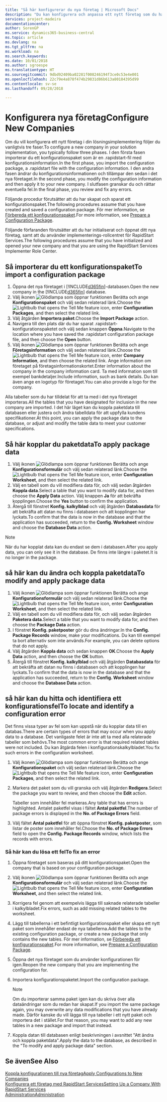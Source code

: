 ```yaml
---
title: "Så här konfigurerar du nya företag | Microsoft Docs"
description: "Du kan konfigurera och anpassa ett nytt företag som du har skapat. Om du vill finjustera implementeringen fortsätter du i tre faser för att slutföra konfigurationen."
services: project-madeira
documentationcenter: 
author: SorenGP
ms.service: dynamics365-business-central
ms.topic: article
ms.devlang: na
ms.tgt_pltfrm: na
ms.workload: na
ms.search.keywords: 
ms.date: 10/01/2018
ms.author: sgroespe
ms.translationtype: HT
ms.sourcegitcommit: 9dbd92409ba02281f008246194f3ce0c53e4e001
ms.openlocfilehash: 22c79e4a878f474b29831d86b613a80184395d99
ms.contentlocale: sv-se
ms.lasthandoff: 09/28/2018

---
```

# <a name="configure-new-companies"></a><span data-ttu-id="59336-104">Konfigurera nya företag</span><span class="sxs-lookup"><span data-stu-id="59336-104">Configure New Companies</span></span>
<span data-ttu-id="59336-105">Om du vill konfigurera ett nytt företag i din lösningsimplementering följer du vanligtvis tre faser.</span><span class="sxs-lookup"><span data-stu-id="59336-105">To configure a new company in your solution implementation, you typically follow three phases.</span></span> <span data-ttu-id="59336-106">I den första fasen importerar du ett konfigurationspaket som är en .rapidstart-fil med konfigurationsinformation.</span><span class="sxs-lookup"><span data-stu-id="59336-106">In the first phase, you import the configuration package, a .rapidstart file with the configuration information.</span></span> <span data-ttu-id="59336-107">I den andra fasen ändrar du konfigurationsinformationen och tillämpar den sedan i det nya företaget.</span><span class="sxs-lookup"><span data-stu-id="59336-107">In the second phase, you modify the configuration information and then apply it to your new company.</span></span> <span data-ttu-id="59336-108">I slutfasen granskar du och rättar eventuella fel.</span><span class="sxs-lookup"><span data-stu-id="59336-108">In the final phase, you review and fix any errors.</span></span>  

<span data-ttu-id="59336-109">Följande procedur förutsätter att du har skapat och sparat ett konfigurationspaket.</span><span class="sxs-lookup"><span data-stu-id="59336-109">The following procedures assume that you have created and saved a configuration package.</span></span> <span data-ttu-id="59336-110">För mer information, se [Förbereda ett konfigurationspaket](admin-how-to-prepare-a-configuration-package.md).</span><span class="sxs-lookup"><span data-stu-id="59336-110">For more information, see [Prepare a Configuration Package](admin-how-to-prepare-a-configuration-package.md).</span></span>  

<span data-ttu-id="59336-111">Följande förfaranden förutsätter att du har initialiserat och öppnat ditt nya företag, samt att du använder implementerings-rollcentret för RapidStart Services.</span><span class="sxs-lookup"><span data-stu-id="59336-111">The following procedures assume that you have initialized and opened your new company and that you are using the RapidStart Services Implementer Role Center.</span></span>

## <a name="to-import-a-configuration-package"></a><span data-ttu-id="59336-112">Så importerar du ett konfigurationspaket</span><span class="sxs-lookup"><span data-stu-id="59336-112">To import a configuration package</span></span>  
1. <span data-ttu-id="59336-113">Öppna det nya företaget i [!INCLUDE[d365fin](includes/d365fin_md.md)]-databasen.</span><span class="sxs-lookup"><span data-stu-id="59336-113">Open the new company in the [!INCLUDE[d365fin](includes/d365fin_md.md)] database.</span></span>  
2. <span data-ttu-id="59336-114">Välj ikonen ![Glödlampa som öppnar funktionen Berätta](media/ui-search/search_small.png "Berätta vad du vill göra") och ange **Konfigurationspaket** och välj sedan relaterad länk.</span><span class="sxs-lookup"><span data-stu-id="59336-114">Choose the ![Lightbulb that opens the Tell Me feature](media/ui-search/search_small.png "Tell me what you want to do") icon, enter **Configuration Packages**, and then select the related link.</span></span>  
3. <span data-ttu-id="59336-115">Välj åtgärden **Importera paket**.</span><span class="sxs-lookup"><span data-stu-id="59336-115">Choose the **Import Package** action.</span></span>  
4. <span data-ttu-id="59336-116">Navigera till den plats där du har sparat .rapidstart-konfigurationspaketet och välj sedan knappen **Öppna**.</span><span class="sxs-lookup"><span data-stu-id="59336-116">Navigate to the location where you have saved the .rapidstart configuration package file, and then choose the **Open** button.</span></span>  
5. <span data-ttu-id="59336-117">Välj ikonen ![Glödlampa som öppnar funktionen Berätta](media/ui-search/search_small.png "Berätta vad du vill göra") och ange **Företagsinformation** och välj sedan relaterad länk.</span><span class="sxs-lookup"><span data-stu-id="59336-117">Choose the ![Lightbulb that opens the Tell Me feature](media/ui-search/search_small.png "Tell me what you want to do") icon, enter **Company Information**, and then choose the related link.</span></span> <span data-ttu-id="59336-118">Ange information om företaget på företagsinformationskortet.</span><span class="sxs-lookup"><span data-stu-id="59336-118">Enter information about the company in the company information card.</span></span> <span data-ttu-id="59336-119">Ta med information som till exempel bankdetaljer.</span><span class="sxs-lookup"><span data-stu-id="59336-119">Include information, such as bank details.</span></span> <span data-ttu-id="59336-120">Du kan även ange en logotyp för företaget.</span><span class="sxs-lookup"><span data-stu-id="59336-120">You can also provide a logo for the company.</span></span>  

<span data-ttu-id="59336-121">Alla tabeller som du har tilldelat för att ta med i det nya företaget importeras.</span><span class="sxs-lookup"><span data-stu-id="59336-121">All the tables that you have designated for inclusion in the new company are imported.</span></span> <span data-ttu-id="59336-122">I det här läget kan du koppla paketdata till databasen eller justera och ändra tabelldata för att uppfylla kundens specifikationer.</span><span class="sxs-lookup"><span data-stu-id="59336-122">At this point, you can apply the package data to the database, or adjust and modify the table data to meet your customer specifications.</span></span>  

## <a name="to-apply-package-data"></a><span data-ttu-id="59336-123">Så här kopplar du paketdata</span><span class="sxs-lookup"><span data-stu-id="59336-123">To apply package data</span></span>  
1. <span data-ttu-id="59336-124">Välj ikonen ![Glödlampa som öppnar funktionen Berätta](media/ui-search/search_small.png "Berätta vad du vill göra") och ange **Konfigurationsformulär** och välj sedan relaterad länk.</span><span class="sxs-lookup"><span data-stu-id="59336-124">Choose the ![Lightbulb that opens the Tell Me feature](media/ui-search/search_small.png "Tell me what you want to do") icon, enter **Configuration Worksheet**, and then select the related link.</span></span>  
2. <span data-ttu-id="59336-125">Välj en tabell som du vill modifiera data för, och välj sedan åtgärden **Koppla data**.</span><span class="sxs-lookup"><span data-stu-id="59336-125">Select a table that you want to modify data for, and then choose the **Apply Data** action.</span></span> <span data-ttu-id="59336-126">Välj knappen **Ja** för att bekräfta kopplingen.</span><span class="sxs-lookup"><span data-stu-id="59336-126">Choose the **Yes** button to confirm the application.</span></span>
3. <span data-ttu-id="59336-127">Återgå till fönstret **Konfig. kalkylblad** och välj åtgärden **Databasdata** för att bekräfta att datan nu finns i databasen och att kopplingen har lyckats.</span><span class="sxs-lookup"><span data-stu-id="59336-127">To confirm that the data is now in the database and that the application has succeeded, return to the **Config. Worksheet** window and choose the **Database Data** action.</span></span>  

> [!NOTE]  
>  <span data-ttu-id="59336-128">När du har kopplat data kan du endast se dem i databasen.</span><span class="sxs-lookup"><span data-stu-id="59336-128">After you apply data, you can only see it in the database.</span></span> <span data-ttu-id="59336-129">De finns inte längre i paketet.</span><span class="sxs-lookup"><span data-stu-id="59336-129">It is no longer in the package.</span></span>  

## <a name="to-modify-and-apply-package-data"></a><span data-ttu-id="59336-130">så här kan du ändra och koppla paketdata</span><span class="sxs-lookup"><span data-stu-id="59336-130">To modify and apply package data</span></span>  
1. <span data-ttu-id="59336-131">Välj ikonen ![Glödlampa som öppnar funktionen Berätta](media/ui-search/search_small.png "Berätta vad du vill göra") och ange **Konfigurationsformulär** och välj sedan relaterad länk.</span><span class="sxs-lookup"><span data-stu-id="59336-131">Choose the ![Lightbulb that opens the Tell Me feature](media/ui-search/search_small.png "Tell me what you want to do") icon, enter **Configuration Worksheet**, and then select the related link.</span></span>  
2. <span data-ttu-id="59336-132">Välj en tabell som du vill modifiera data för, och välj sedan åtgärden **Paketera data**.</span><span class="sxs-lookup"><span data-stu-id="59336-132">Select a table that you want to modify data for, and then choose the **Package Data** action.</span></span>  
3. <span data-ttu-id="59336-133">I fönstret **Konfig. paketposter** gör du dina ändringar.</span><span class="sxs-lookup"><span data-stu-id="59336-133">In the **Config. Package Records** window, make your modifications.</span></span> <span data-ttu-id="59336-134">Du kan till exempel ta bort alternativ som inte används.</span><span class="sxs-lookup"><span data-stu-id="59336-134">For example, you can delete options that do not apply.</span></span>  
4. <span data-ttu-id="59336-135">Välj åtgärden **Koppla data** och sedan knappen **OK**.</span><span class="sxs-lookup"><span data-stu-id="59336-135">Choose the **Apply Data** action, and then choose the **OK** button.</span></span>  
5. <span data-ttu-id="59336-136">Återgå till fönstret **Konfig. kalkylblad** och välj åtgärden **Databasdata** för att bekräfta att datan nu finns i databasen och att kopplingen har lyckats.</span><span class="sxs-lookup"><span data-stu-id="59336-136">To confirm that the data is now in the database and that the application has succeeded, return to the **Config. Worksheet** window and choose the **Database Data** action.</span></span>  

## <a name="to-locate-and-identify-a-configuration-error"></a><span data-ttu-id="59336-137">så här kan du hitta och identifiera ett konfigurationsfel</span><span class="sxs-lookup"><span data-stu-id="59336-137">To locate and identify a configuration error</span></span>  
<span data-ttu-id="59336-138">Det finns vissa typer av fel som kan uppstå när du kopplar data till en databas.</span><span class="sxs-lookup"><span data-stu-id="59336-138">There are certain types of errors that may occur when you apply data to a database.</span></span> <span data-ttu-id="59336-139">Det vanligaste felet är inte att ta med alla relaterade tabeller som behövs.</span><span class="sxs-lookup"><span data-stu-id="59336-139">The most common error is that required related tables were not included.</span></span> <span data-ttu-id="59336-140">Du kan åtgärda felen i konfigurationskalkylbladet.</span><span class="sxs-lookup"><span data-stu-id="59336-140">You fix such errors in the configuration worksheet.</span></span>

1. <span data-ttu-id="59336-141">Välj ikonen ![Glödlampa som öppnar funktionen Berätta](media/ui-search/search_small.png "Berätta vad du vill göra") och ange **Konfigurationspaket** och välj sedan relaterad länk.</span><span class="sxs-lookup"><span data-stu-id="59336-141">Choose the ![Lightbulb that opens the Tell Me feature](media/ui-search/search_small.png "Tell me what you want to do") icon, enter **Configuration Packages**, and then select the related link.</span></span>  
2. <span data-ttu-id="59336-142">Markera det paket som du vill granska och välj åtgärden **Redigera**.</span><span class="sxs-lookup"><span data-stu-id="59336-142">Select the package you want to review, and then choose the **Edit** action.</span></span>  

    <span data-ttu-id="59336-143">Tabeller som innehåller fel markeras.</span><span class="sxs-lookup"><span data-stu-id="59336-143">Any table that has errors is highlighted.</span></span> <span data-ttu-id="59336-144">Antalet paketfel visas i fältet **Antal paketfel**.</span><span class="sxs-lookup"><span data-stu-id="59336-144">The number of package errors is displayed in the **No. of Package Errors** field.</span></span>  

3. <span data-ttu-id="59336-145">Välj fältet **Antal paketfel** för att öppna fönstret **Konfig. paketposter**, som listar de poster som innehåller fel.</span><span class="sxs-lookup"><span data-stu-id="59336-145">Choose the **No. of Package Errors** field to open the **Config. Package Records** window, which lists the records with errors.</span></span>  

### <a name="to-fix-an-error"></a><span data-ttu-id="59336-146">Så här kan du lösa ett fel</span><span class="sxs-lookup"><span data-stu-id="59336-146">To fix an error</span></span>  
1. <span data-ttu-id="59336-147">Öppna företaget som baseras på ditt konfigurationspaket.</span><span class="sxs-lookup"><span data-stu-id="59336-147">Open the company that is based on your configuration package.</span></span>  
2. <span data-ttu-id="59336-148">Välj ikonen ![Glödlampa som öppnar funktionen Berätta](media/ui-search/search_small.png "Berätta vad du vill göra") och ange **Konfigurationsformulär** och välj sedan relaterad länk.</span><span class="sxs-lookup"><span data-stu-id="59336-148">Choose the ![Lightbulb that opens the Tell Me feature](media/ui-search/search_small.png "Tell me what you want to do") icon, enter **Configuration Worksheet**, and then select the related link.</span></span>  
3. <span data-ttu-id="59336-149">Korrigera fel genom att exempelvis lägga till saknade relaterade tabeller i kalkylbladet.</span><span class="sxs-lookup"><span data-stu-id="59336-149">Fix errors, such as add missing related tables to the worksheet.</span></span>  
4. <span data-ttu-id="59336-150">Lägg till tabellerna i ett befintligt konfigurationspaket eller skapa ett nytt paket som innehåller endast de nya tabellerna.</span><span class="sxs-lookup"><span data-stu-id="59336-150">Add the tables to the existing configuration package, or create a new package that only contains the new tables.</span></span> <span data-ttu-id="59336-151">För mer information, se [Förbereda ett konfigurationspaket](admin-how-to-prepare-a-configuration-package.md).</span><span class="sxs-lookup"><span data-stu-id="59336-151">For more information, see [Prepare a Configuration Package](admin-how-to-prepare-a-configuration-package.md).</span></span>  
5. <span data-ttu-id="59336-152">Öppna det nya företaget som du använder konfigurationen för igen.</span><span class="sxs-lookup"><span data-stu-id="59336-152">Reopen the new company that you are implementing the configuration for.</span></span>  
6. <span data-ttu-id="59336-153">Importera konfigurationspaketet.</span><span class="sxs-lookup"><span data-stu-id="59336-153">Import the configuration package.</span></span>  

    > [!NOTE]  
    >  <span data-ttu-id="59336-154">Om du importerar samma paket igen kan du skriva över alla dataändringar som du redan har skapat.</span><span class="sxs-lookup"><span data-stu-id="59336-154">If you import the same package again, you may overwrite any data modifications that you have already made.</span></span> <span data-ttu-id="59336-155">Därför kanske du vill lägga till nya tabeller i ett nytt paket och importera det i stället.</span><span class="sxs-lookup"><span data-stu-id="59336-155">For that reason, you may want to add any new tables in a new package and import that instead.</span></span>  

7. <span data-ttu-id="59336-156">Koppla datan till databasen enligt beskrivningen i avsnittet "Att ändra och koppla paketdata".</span><span class="sxs-lookup"><span data-stu-id="59336-156">Apply the data to the database, as described in the "To modify and apply package data" section.</span></span>

## <a name="see-also"></a><span data-ttu-id="59336-157">Se även</span><span class="sxs-lookup"><span data-stu-id="59336-157">See Also</span></span>  
[<span data-ttu-id="59336-158">Koppla konfigurationen till nya företag</span><span class="sxs-lookup"><span data-stu-id="59336-158">Apply Configurations to New Companies</span></span>](admin-apply-configuration-to-new-companies.md)  
[<span data-ttu-id="59336-159">Konfigurera ett företag med RapidStart Services</span><span class="sxs-lookup"><span data-stu-id="59336-159">Setting Up a Company With RapidStart Services</span></span>](admin-set-up-a-company-with-rapidstart.md)  
[<span data-ttu-id="59336-160">Administration</span><span class="sxs-lookup"><span data-stu-id="59336-160">Administration</span></span>](admin-setup-and-administration.md)

